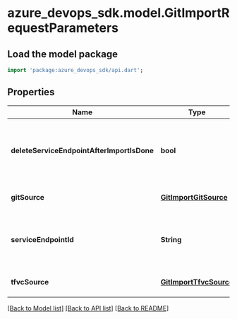 # azure_devops_sdk.model.GitImportRequestParameters

## Load the model package
```dart
import 'package:azure_devops_sdk/api.dart';
```

## Properties
Name | Type | Description | Notes
------------ | ------------- | ------------- | -------------
**deleteServiceEndpointAfterImportIsDone** | **bool** | Option to delete service endpoint when import is done | [optional] [default to null]
**gitSource** | [**GitImportGitSource**](GitImportGitSource.md) |  | [optional] [default to null]
**serviceEndpointId** | **String** | Service Endpoint for connection to external endpoint | [optional] [default to null]
**tfvcSource** | [**GitImportTfvcSource**](GitImportTfvcSource.md) |  | [optional] [default to null]

[[Back to Model list]](../README.md#documentation-for-models) [[Back to API list]](../README.md#documentation-for-api-endpoints) [[Back to README]](../README.md)


